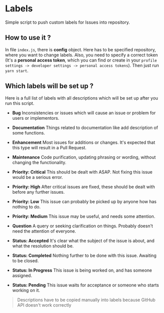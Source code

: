 # Labels

Simple script to push custom labels for Issues into repository.

## How to use it ?

In file `index.js`, there is **config** object. Here has to be specified repository, where you want to change labels. Also, you need to specify a correct token (It's a **personal access token**, which you can find or create in your `profile settings -> developer settings -> personal access tokens`). Then just run `yarn start`.

## Which labels will be set up ?

Here is a full list of labels with all descriptions which will be set up after you run this script.

- **Bug**
Inconsistencies or issues which will cause an issue or problem for users or implementors.

- **Documentation**
Things related to documentation like add description of some functions.

- **Enhancement**
Most issues for additions or changes. It's expected that this type will result in a Pull Request.

- **Maintenance**
Code purification, updating phrasing or wording, without changing the functionality.

- **Priority: Critical**
This should be dealt with ASAP. Not fixing this issue would be a serious error.

- **Priority: High**
After critical issues are fixed, these should be dealt with before any further issues.

- **Priority: Low**
This issue can probably be picked up by anyone how has nothing to do.

- **Priority: Medium**
This issue may be useful, and needs some attention.

- **Question**
A query or seeking clarification on things. Probably doesn't need the attention of everyone.

- **Status: Accepted**
It's clear what the subject of the issue is about, and what the resolution should be.

- **Status: Completed**
Nothing further to be done with this issue. Awaiting to be closed.

- **Status: In Progress**
This issue is being worked on, and has someone assigned.

- **Status: Pending**
This issue waits for acceptance or someone who starts working on it.


> Descriptions have to be copied manually into labels because GitHub API doesn't work correctly
